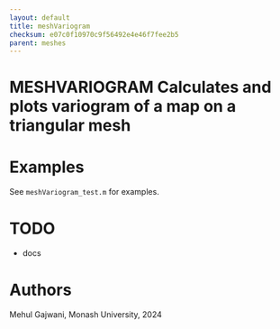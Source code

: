 ```yaml
---
layout: default
title: meshVariogram
checksum: e07c0f10970c9f56492e4e46f7fee2b5
parent: meshes
---
```



 
# MESHVARIOGRAM Calculates and plots variogram of a map on a triangular mesh
 
# Examples

See `meshVariogram_test.m` for examples.

 
# TODO
-  docs 
 
# Authors

Mehul Gajwani, Monash University, 2024

